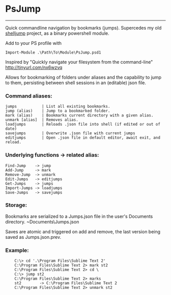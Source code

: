 # PsJump
-----

Quick commandline navigation by bookmarks (jumps). Supercedes my old [shelljump](https://github.com/kjerk/shelljump) project, as a binary powershell module.

Add to your PS profile with

```Import-Module .\Path\To\Module\PsJump.psd1```

Inspired by "Quickly navigate your filesystem from the command-line"
http://tinyurl.com/nx6wzvq

Allows for bookmarking of folders under aliases and the capability to jump to them, 
persisting between shell sessions in an (editable) json file.

### Command aliases:
    jumps           | List all existing bookmarks.
    jump (alias)    | Jump to a bookmarked folder.
    mark (alias)    | Bookmarks current directory with a given alias.
    unmark [alias]  | Removes alias.
    loadjumps       | Reloads .json file into shell (if edited or out of date)
    savejumps       | Overwrite .json file with current jumps
    editjumps       | Open .json file in default editor, await exit, and reload.
	
### Underlying functions -> related alias:
    Find-Jump    -> jump
    Add-Jump     -> mark
    Remove-Jump  -> unmark
    Edit-Jumps   -> editjumps
    Get-Jumps    -> jumps
    Import-Jumps -> loadjumps
    Save-Jumps   -> savejumps

### Storage:
  Bookmarks are serialized to a Jumps.json file in the user's Documents directory.
  ~Documents\Jumps.json
  
  Saves are atomic and triggered on add and remove, the last version being saved as Jumps.json.prev.

### Example:
```
	C:\> cd '.\Program Files\Sublime Text 2'
	C:\Program Files\Sublime Text 2> mark st2
	C:\Program Files\Sublime Text 2> cd \
	C:\> jump st2
	C:\Program Files\Sublime Text 2> marks
	st2        -> C:\Program Files\Sublime Text 2
	C:\Program Files\Sublime Text 2> unmark st2
```

